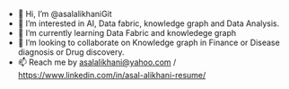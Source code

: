 - 👋 Hi, I’m @asalalikhaniGit
- 👀 I’m interested in AI, Data fabric, knowledge graph and Data Analysis.
- 🌱 I’m currently learning Data Fabric and knowledege graph
- 💞️ I’m looking to collaborate on Knowledge graph in Finance or Disease diagnosis or Drug discovery.
- 📫 Reach me by asalalikhani@yahoo.com / https://www.linkedin.com/in/asal-alikhani-resume/

<!---
asalalikhaniGit/asalalikhaniGit is a ✨ special ✨ repository because its `README.md` (this file) appears on your GitHub profile.
You can click the Preview link to take a look at your changes.
--->

